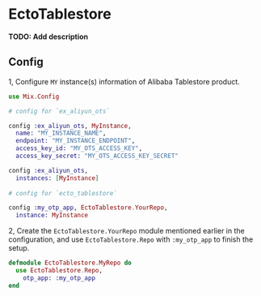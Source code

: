 # EctoTablestore

**TODO: Add description**

## Config

1, Configure `MY` instance(s) information of Alibaba Tablestore product.

```elixir
use Mix.Config

# config for `ex_aliyun_ots`

config :ex_aliyun_ots, MyInstance,
  name: "MY_INSTANCE_NAME",
  endpoint: "MY_INSTANCE_ENDPOINT",
  access_key_id: "MY_OTS_ACCESS_KEY",
  access_key_secret: "MY_OTS_ACCESS_KEY_SECRET"

config :ex_aliyun_ots,
  instances: [MyInstance]
  
# config for `ecto_tablestore`

config :my_otp_app, EctoTablestore.YourRepo,
  instance: MyInstance

```

2, Create the `EctoTablestore.YourRepo` module mentioned earlier in the configuration, and use `EctoTablestore.Repo` with `:my_otp_app` to finish the setup.

```elixir
defmodule EctoTablestore.MyRepo do
  use EctoTablestore.Repo,
    otp_app: :my_otp_app
end
```

